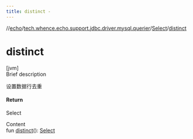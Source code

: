 ```yaml
---
title: distinct -
---
```

//[echo](../../index.md)/[tech.whence.echo.support.jdbc.driver.mysql.querier](../index.md)/[Select](index.md)/[distinct](distinct.md)



# distinct  
[jvm]  
Brief description  


设置数据行去重



#### Return  


Select

  
Content  
fun [distinct](distinct.md)(): [Select](index.md)  



